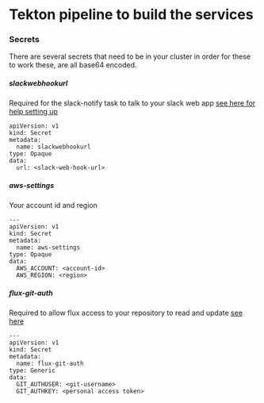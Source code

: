 # Tekton pipeline to build the services

### Secrets
There are several secrets that need to be in your cluster in order for these to work these, are all base64 encoded.

##### slackwebhookurl
Required for the slack-notify task to talk to your slack web app [see here for help setting up](https://github.com/technosophos/slack-notify)

```
apiVersion: v1
kind: Secret
metadata: 
  name: slackwebhookurl
type: Opaque
data:
  url: <slack-web-hook-url>
```

##### aws-settings
Your account id and region

```
---
apiVersion: v1
kind: Secret
metadata:
  name: aws-settings
type: Opaque
data:
  AWS_ACCOUNT: <account-id>
  AWS_REGION: <region>
```

##### flux-git-auth
Required to allow flux access to your repository to read and update [see here](https://docs.fluxcd.io/en/stable/guides/use-git-https.html)

```
---
apiVersion: v1
kind: Secret
metadata:
  name: flux-git-auth
type: Generic
data:
  GIT_AUTHUSER: <git-username>
  GIT_AUTHKEY: <personal access token>
```